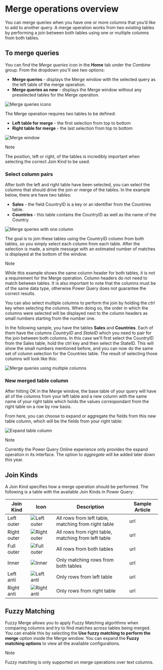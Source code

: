 # Merge operations overview

You can merge queries when you have one or more columns that you’d like to add to another query.
A merge operation works from two existing tables by performing a join between both tables using one or multiple columns from both tables. 

## To merge queries

You can find the *Merge queries* icon in the **Home** tab under the *Combine* group. From the dropdown you'll see two options:
* **Merge queries** - displays the Merge window with the selected query as the left table of the merge operation.
* **Merge queries as new** - displays the Merge window without any preselected tables for the Merge operation.

![Merge queries icons](images/me-merge-operations-overview-merge-icons.png)

The Merge operation requires two tables to be defined:
* **Left table for merge** - the first selection from top to bottom
* **Right table for merge** - the last selection from top to bottom

![Merge window](images/me-merge-operations-overview-merge-window.png)

>[!Note]
>The position, left or right, of the tables is incredibly important when selecting the correct Join Kind to be used.

### Select column pairs

After both the left and right table have been selected, you can select the columns that should drive the join or merge of the tables. In the example below, there are have two tables:
* **Sales** - the field CountryID is a key or an identifier from the Countries table.
* **Countries** - this table contains the CountryID as well as the name of the Country.

![Merge queries with one column](images/me-merge-operations-overview-merge-window-one-column-sample.png)

The goal is to join these tables using the CountryID column from both tables, so you simply select each column from each table. After the selection is made, a simple message with an estimated number of matches is displayed at the bottom of the window.

>[!Note]
> While this example shows the same column header for both tables, it is not a requirement for the Merge operation. Column headers do not need to match between tables. It is also important to note that the columns must be of the same data type, otherwise Power Query does not guarantee the correct results.

You can also select multiple columns to perform the join by holding the *ctrl* key when selecting the columns. When doing so, the order in which the columns were selected will be displayed next to the column headers as small numbers starting from the number one. 

In the following sample, you have the tables **Sales** and **Countries**. Each of them have the columns *CountryID* and *StateID* which you need to pair for the join between both columns. 
In this case we'll first select the CountryID from the Sales table, hold the ctrl key and then select the StateID. This will show the small numbers mentioned before, and you can now do the same set of column selection for the Countries table. The result of selecting those columns will look like this:

![Merge queries using multiple columns](images/me-merge-operations-overview-merge-window-multiple-columns-sample.png)


### New merged table column

After hitting OK in the Merge window, the base table of your query will have all of the columns from your left table and a new column with the same name of your right table which holds the values correspondant from the right table on a row by row basis.

From here, you can choose to expand or aggregate the fields from this new table column, which will be the fields from your right table:

![Expand table column](images/me-merge-operations-overview-expand-table-column.png)

>[!Note]
>Currently the Power Query Online experience only provides the expand operation in its interface. The option to *aggregate* will be added later down this year.

## Join Kinds

A Join Kind specifies how a merge operation should be performed. The following is a table with the available Join Kinds in Power Query:

|Join Kind| Icon| Description| Sample Article|
|---------------|-----|-----------|---------------|
|Left outer| ![Left outer](images/JoinKindLeftOuterIcon.jpg)| All rows from left table, matching from right table|url|
|Right outer| ![Right outer](images/JoinKindRightOuterIcon.jpg)| All rows from right table, matching from left table| url|
|Full outer| ![Full outer](images/JoinKindFullOuterIcon.jpg)| All rows from both tables|url|
|Inner| ![Inner](images/JoinKindInnerIcon.jpg)| Only matching rows from both tables|url|
|Left anti| ![Left anti](images/JoinKindLeftAntiIcon.jpg)| Only rows from left table|url|
|Right anti| ![Right anti](images/JoinKindRightAntiIcon.jpg)| Only rows from right table|url|

## Fuzzy Matching

Fuzzy Merge allows you to apply Fuzzy Matching algorithms when comparing columns and try to find matches across tables being merged. You can enable this by selecting the **Use fuzzy matching to perform the merge** option inside the Merge window. You can expand the **Fuzzy matching options** to view all the available configurations.

>[!Note]
>Fuzzy matching is only supported on merge operations over text columns. 
